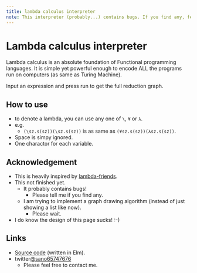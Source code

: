 ```yaml
---
title: lambda calculus interpreter
note: This interpreter (probably...) contains bugs. If you find any, feel free to tell me...
---
```


# Lambda calculus interpreter

Lambda calculus is an absolute foundation of Functional programming languages.
It is simple yet powerful enough to encode ALL the programs run on computers (as same as Turing Machine).

Input an expression and press run to get the full reduction graph.

<div id="myapp"></div>

## How to use
- to denote a lambda, you can use any one of `\`, `¥` or `λ`.
- e.g.
  - `(\sz.s(sz))(\sz.s(sz))` is as same as `(¥sz.s(sz))(λsz.s(sz))`.
- Space is simpy ignored.
- One charactor for each variable.

## Acknowledgement
- This is heavily inspired by [lambda-friends](https://nikosai.ml/lambda-friends/).
- This not finished yet.
  - It probably contains bugs!
    - Please tell me if you find any.
  - I am trying to implement a graph drawing algorithm (instead of just showing a list like now).
    - Please wait.
- I do know the design of this page sucks! :-)     

## Links
- [Source code](https://github.com/sano-jin/lambda.git) (written in Elm). 
- twitter[@sano65747676](https://twitter.com/sano65747676)
  - Please feel free to contact me.

<script src="lambda.js"></script>
<script>
  var app = Elm.Main.init({
    node: document.getElementById('myapp')
  });
</script>
